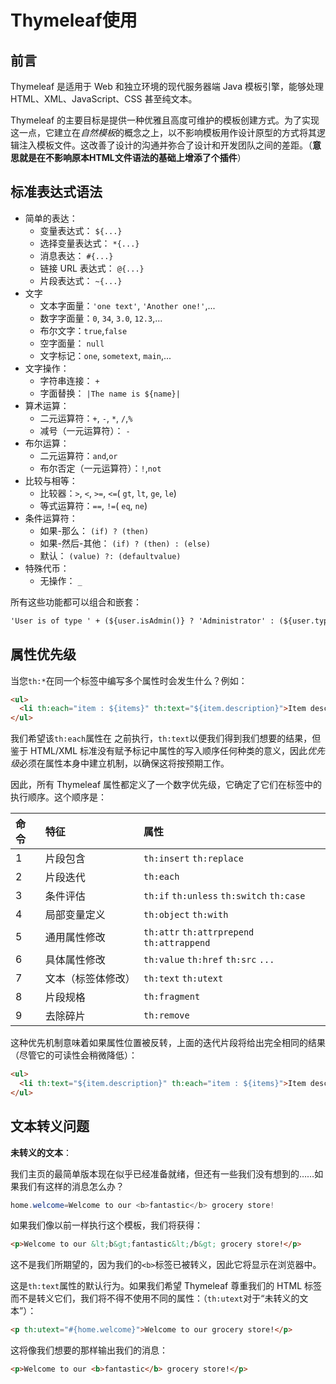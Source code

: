 # Thymeleaf使用

## 前言

Thymeleaf 是适用于 Web 和独立环境的现代服务器端 Java 模板引擎，能够处理 HTML、XML、JavaScript、CSS 甚至纯文本。

Thymeleaf 的主要目标是提供一种优雅且高度可维护的模板创建方式。为了实现这一点，它建立在*自然模板*的概念之上，以不影响模板用作设计原型的方式将其逻辑注入模板文件。这改善了设计的沟通并弥合了设计和开发团队之间的差距。（**意思就是在不影响原本HTML文件语法的基础上增添了个插件**）

## 标准表达式语法

- 简单的表达：
  - 变量表达式： `${...}`
  - 选择变量表达式： `*{...}`
  - 消息表达： `#{...}`
  - 链接 URL 表达式： `@{...}`
  - 片段表达式： `~{...}`
- 文字
  - 文本字面量：`'one text'`, `'Another one!'`,...
  - 数字字面量：`0`, `34`, `3.0`, `12.3`,...
  - 布尔文字：`true`,`false`
  - 空字面量： `null`
  - 文字标记：`one`, `sometext`, `main`,...
- 文字操作：
  - 字符串连接： `+`
  - 字面替换： `|The name is ${name}|`
- 算术运算：
  - 二元运算符：`+`, `-`, `*`, `/`,`%`
  - 减号（一元运算符）： `-`
- 布尔运算：
  - 二元运算符：`and`,`or`
  - 布尔否定（一元运算符）：`!`,`not`
- 比较与相等：
  - 比较器：`>`, `<`, `>=`, `<=`( `gt`, `lt`, `ge`, `le`)
  - 等式运算符：`==`, `!=`( `eq`, `ne`)
- 条件运算符：
  - 如果-那么： `(if) ? (then)`
  - 如果-然后-其他： `(if) ? (then) : (else)`
  - 默认： `(value) ?: (defaultvalue)`
- 特殊代币：
  - 无操作： `_`

所有这些功能都可以组合和嵌套：

```html
'User is of type ' + (${user.isAdmin()} ? 'Administrator' : (${user.type} ?: 'Unknown'))
```

## 属性优先级

当您`th:*`在同一个标签中编写多个属性时会发生什么？例如：

```html
<ul>
  <li th:each="item : ${items}" th:text="${item.description}">Item description here...</li>
</ul>
```

我们希望该`th:each`属性在 之前执行，`th:text`以便我们得到我们想要的结果，但鉴于 HTML/XML 标准没有赋予标记中属性的写入顺序任何种类的意义，因此*优先级*必须在属性本身中建立机制，以确保这将按预期工作。

因此，所有 Thymeleaf 属性都定义了一个数字优先级，它确定了它们在标签中的执行顺序。这个顺序是：

| 命令 | 特征               | 属性                                       |
| :--- | :----------------- | :----------------------------------------- |
| 1    | 片段包含           | `th:insert` `th:replace`                   |
| 2    | 片段迭代           | `th:each`                                  |
| 3    | 条件评估           | `th:if` `th:unless` `th:switch` `th:case`  |
| 4    | 局部变量定义       | `th:object` `th:with`                      |
| 5    | 通用属性修改       | `th:attr` `th:attrprepend` `th:attrappend` |
| 6    | 具体属性修改       | `th:value` `th:href` `th:src` `...`        |
| 7    | 文本（标签体修改） | `th:text` `th:utext`                       |
| 8    | 片段规格           | `th:fragment`                              |
| 9    | 去除碎片           | `th:remove`                                |

这种优先机制意味着如果属性位置被反转，上面的迭代片段将给出完全相同的结果（尽管它的可读性会稍微降低）：

```html
<ul>
  <li th:text="${item.description}" th:each="item : ${items}">Item description here...</li>
</ul>
```

## 文本转义问题

**未转义的文本**：

​	我们主页的最简单版本现在似乎已经准备就绪，但还有一些我们没有想到的……如果我们有这样的消息怎么办？

```java
home.welcome=Welcome to our <b>fantastic</b> grocery store!
```

如果我们像以前一样执行这个模板，我们将获得：

```html
<p>Welcome to our &lt;b&gt;fantastic&lt;/b&gt; grocery store!</p>
```

这不是我们所期望的，因为我们的`<b>`标签已被转义，因此它将显示在浏览器中。

这是`th:text`属性的默认行为。如果我们希望 Thymeleaf 尊重我们的 HTML 标签而不是转义它们，我们将不得不使用不同的属性：（`th:utext`对于“未转义的文本”）：

```html
<p th:utext="#{home.welcome}">Welcome to our grocery store!</p>
```

这将像我们想要的那样输出我们的消息：

```html
<p>Welcome to our <b>fantastic</b> grocery store!</p>
```

